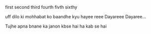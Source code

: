 first
second 
third 
fourth fivth sixthy




uff
dilo ki mohhabat ko baandhe kyu 
hayee reee
Dayareee
Dayaree...

Tujhe apna bnane ka janon kbse hai
ha
kab se hai

